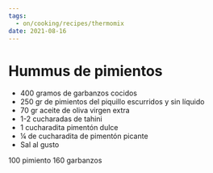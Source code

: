 ```yaml
---
tags:
  - on/cooking/recipes/thermomix
date: 2021-08-16
---
```

# Hummus de pimientos
* 400 gramos de garbanzos cocidos
* 250 gr de pimientos del piquillo escurridos y sin líquido
* 70 gr aceite de oliva virgen extra
* 1-2 cucharadas de tahini
* 1 cucharadita pimentón dulce
* ¼ de cucharadita de pimentón picante
* Sal al gusto

100 pimiento
160 garbanzos
